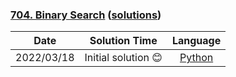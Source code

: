 ### [704. Binary Search](https://leetcode.com/problems/binary-search/) ([solutions](https://github.com/pete-debiase/Comprog/blob/main/Solutions/704.%20Binary%20Search/))

|    Date    |    Solution Time    |                                                   Language                                                    |
|:----------:|:-------------------:|:-------------------------------------------------------------------------------------------------------------:|
| 2022/03/18 | Initial solution 😊 | [Python](https://github.com/pete-debiase/Comprog/blob/main/Solutions/704.%20Binary%20Search/binary_search.py) |
